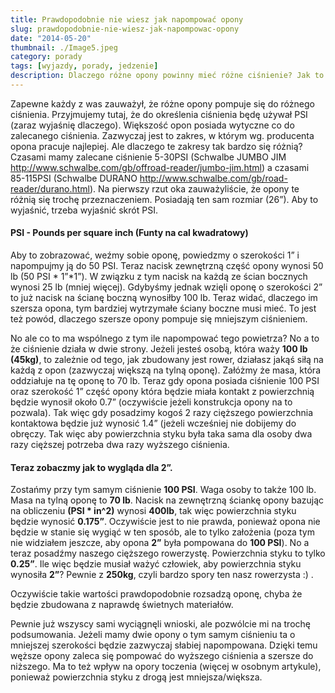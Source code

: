 ```yaml
---
title: Prawdopodobnie nie wiesz jak napompować opony
slug: prawdopodobnie-nie-wiesz-jak-napompowac-opony
date: "2014-05-20"
thumbnail: ./Image5.jpeg
category: porady
tags: [wyjazdy, porady, jedzenie]
description: Dlaczego różne opony powinny mieć różne ciśnienie? Jak to zależy od twojej wagi?
---
```


Zapewne każdy z was zauważył, że różne opony pompuje się do różnego ciśnienia. Przyjmujemy tutaj, że do określenia ciśnienia będę używał PSI (zaraz wyjaśnię dlaczego). Większość opon posiada wytyczne co do zalecanego ciśnienia. Zazwyczaj jest to zakres, w którym wg. producenta opona pracuje najlepiej. Ale dlaczego te zakresy tak bardzo się różnią? Czasami mamy zalecane ciśnienie 5-30PSI (Schwalbe JUMBO JIM http://www.schwalbe.com/gb/offroad-reader/jumbo-jim.html) a czasami 85-115PSI (Schwalbe DURANO http://www.schwalbe.com/gb/road-reader/durano.html). Na pierwszy rzut oka zauważyliście, że opony te różnią się trochę przeznaczeniem. Posiadają ten sam rozmiar (26”). Aby to wyjaśnić, trzeba wyjaśnić skrót PSI.

#### PSI - Pounds per square inch (Funty na cal kwadratowy)

Aby to zobrazować, weźmy sobie oponę, powiedzmy o szerokości 1” i napompujmy ją do 50 PSI. Teraz nacisk zewnętrzną część opony wynosi 50 lb (50 PSI * 1”*1”). W związku z tym nacisk na każdą ze ścian bocznych wynosi 25 lb (mniej więcej). Gdybyśmy jednak wzięli oponę o szerokości 2” to już nacisk na ścianę boczną wynosiłby 100 lb. Teraz widać, dlaczego im szersza opona, tym bardziej wytrzymałe ściany boczne musi mieć. To jest też powód, dlaczego szersze opony pompuje się mniejszym ciśnieniem.

No ale co to ma wspólnego z tym ile napompować tego powietrza?
No a to że ciśnienie działa w dwie strony. Jeżeli jesteś osobą, która waży **100 lb (45kg)**, to zależnie od tego, jak zbudowany jest rower, działasz jakąś siłą na każdą z opon (zazwyczaj większą na tylną oponę). Załóżmy że masa, która oddziałuje na tę oponę to 70 lb. Teraz gdy opona posiada ciśnienie 100 PSI oraz szerokość 1” część opony która będzie miała kontakt z powierzchnią będzie wynosił około 0.7” (oczywiście jeżeli konstrukcja opony na to pozwala). Tak więc gdy posadzimy kogoś 2 razy cięższego powierzchnia kontaktowa będzie już wynosić 1.4” (jeżeli wcześniej nie dobijemy do obręczy. Tak więc aby powierzchnia styku była taka sama dla osoby dwa razy cięższej potrzeba dwa razy wyższego ciśnienia.

#### Teraz zobaczmy jak to wygląda dla 2”.
Zostańmy przy tym samym ciśnienie **100 PSI**. Waga osoby to także 100 lb. Masa na tylną oponę to **70 lb**. Nacisk na zewnętrzną ściankę opony bazując na obliczeniu **(PSI * in^2)** wynosi **400lb**, tak więc powierzchnia styku będzie wynosić **0.175”**. Oczywiście jest to nie prawda, ponieważ opona nie będzie w stanie się wygiąć w ten sposób, ale to tylko założenia (poza tym nie widziałem jeszcze, aby opona **2”** była pompowana do **100 PSI**). No a teraz posadźmy naszego cięższego rowerzystę. Powierzchnia styku to tylko **0.25”**. Ile więc będzie musiał ważyć człowiek, aby powierzchnia styku wynosiła **2”**? Pewnie z **250kg**, czyli bardzo spory ten nasz rowerzysta :) . 

Oczywiście takie wartości prawdopodobnie rozsadzą oponę, chyba że będzie zbudowana z naprawdę świetnych materiałów.

Pewnie już wszyscy sami wyciągnęli wnioski, ale pozwólcie mi na trochę podsumowania.
Jeżeli mamy dwie opony o tym samym ciśnieniu ta o mniejszej szerokości będzie zazwyczaj słabiej napompowana. Dzięki temu węższe opony zaleca się pompować do wyższego ciśnienia a szersze do niższego. Ma to też wpływ na opory toczenia (więcej w osobnym artykule), ponieważ powierzchnia styku z drogą jest mniejsza/większa. 